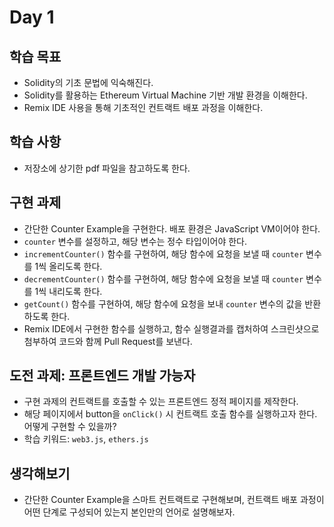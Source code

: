 # Day 1

## 학습 목표

* Solidity의 기초 문법에 익숙해진다.
* Solidity를 활용하는 Ethereum Virtual Machine 기반 개발 환경을 이해한다.
* Remix IDE 사용을 통해 기초적인 컨트랙트 배포 과정을 이해한다.

## 학습 사항

* 저장소에 상기한 pdf 파일을 참고하도록 한다.

## 구현 과제

* 간단한 Counter Example을 구현한다. 배포 환경은 JavaScript VM이어야 한다.
* `counter` 변수를 설정하고, 해당 변수는 정수 타입이어야 한다.
* `incrementCounter()` 함수를 구현하여, 해당 함수에 요청을 보낼 때 `counter` 변수를 1씩 올리도록 한다.
* `decrementCounter()` 함수를 구현하여, 해당 함수에 요청을 보낼 때 `counter` 변수를 1씩 내리도록 한다.
* `getCount()` 함수를 구현하여, 해당 함수에 요청을 보내 `counter` 변수의 값을 반환하도록 한다.
* Remix IDE에서 구현한 함수를 실행하고, 함수 실행결과를 캡처하여 스크린샷으로 첨부하여 코드와 함께 Pull Request를 보낸다.

## 도전 과제: 프론트엔드 개발 가능자

* 구현 과제의 컨트랙트를 호출할 수 있는 프론트엔드 정적 페이지를 제작한다.
* 해당 페이지에서 button을 `onClick()` 시 컨트랙트 호출 함수를 실행하고자 한다. 어떻게 구현할 수 있을까?
* 학습 키워드: `web3.js`, `ethers.js`

## 생각해보기

* 간단한 Counter Example을 스마트 컨트랙트로 구현해보며, 컨트랙트 배포 과정이 어떤 단계로 구성되어 있는지 본인만의 언어로 설명해보자.